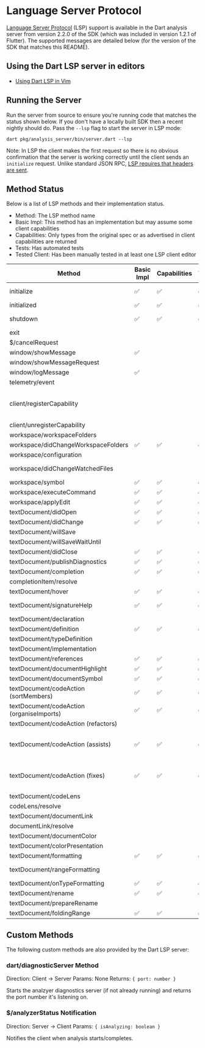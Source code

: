 # Language Server Protocol

[Language Server Protocol](https://microsoft.github.io/language-server-protocol/) (LSP) support is available in the Dart analysis server from version 2.2.0 of the SDK (which was included in version 1.2.1 of Flutter). The supported messages are detailed below (for the version of the SDK that matches this README).

## Using the Dart LSP server in editors

- [Using Dart LSP in Vim](README_vim.md)

## Running the Server

Run the server from source to ensure you're running code that matches the status shown below. If you don't have a locally built SDK then a recent nightly should do. Pass the `--lsp` flag to start the server in LSP mode:

```
dart pkg/analysis_server/bin/server.dart --lsp
```

Note: In LSP the client makes the first request so there is no obvious confirmation that the server is working correctly until the client sends an `initialize` request. Unlike standard JSON RPC, [LSP requires that headers are sent](https://microsoft.github.io/language-server-protocol/specification).

## Method Status

Below is a list of LSP methods and their implementation status.

- Method: The LSP method name
- Basic Impl: This method has an implementation but may assume some client capabilities
- Capabilities: Only types from the original spec or as advertised in client capabilities are returned
- Tests: Has automated tests
- Tested Client: Has been manually tested in at least one LSP client editor

| Method | Basic Impl | Capabilities | Tests | Tested Client | Notes |
| - | - | - | - | - | - |
| initialize | ✅ | ✅ | ✅ | ✅ | trace and other options NYI
| initialized | ✅ | ✅ | ✅ | ✅ |
| shutdown | ✅ | ✅ | ✅ | ✅ | supported but does nothing |
| exit | | | | | |
| $/cancelRequest | | | | | ignored (unsupported) |
| window/showMessage | ✅ | | | |
| window/showMessageRequest | | | | |
| window/logMessage | ✅ | | | |
| telemetry/event | | | | |
| client/registerCapability | | | | | unused, but should be used for DocumentSelector at least
| client/unregisterCapability | | | | |
| workspace/workspaceFolders | | | | |
| workspace/didChangeWorkspaceFolders | ✅ | ✅ | ✅ | ✅ |
| workspace/configuration | | | | |
| workspace/didChangeWatchedFiles | | | | | unused, server does own watching |
| workspace/symbol | ✅ | ✅ | ✅ | ✅ |
| workspace/executeCommand | ✅ | ✅ | ✅ | ✅ |
| workspace/applyEdit | ✅ | ✅ | ✅ | ✅ |
| textDocument/didOpen | ✅ | ✅ | ✅ | ✅ |
| textDocument/didChange | ✅ | ✅ | ✅ | ✅ |
| textDocument/willSave | | | | |
| textDocument/willSaveWaitUntil | | | | |
| textDocument/didClose | ✅ | ✅ | ✅ | ✅ |
| textDocument/publishDiagnostics | ✅ | ✅ | ✅ | ✅ |
| textDocument/completion | ✅ | ✅ | ✅ | ✅ |
| completionItem/resolve | | | | | not required |
| textDocument/hover | ✅ | ✅ | ✅ | ✅ |
| textDocument/signatureHelp | ✅ | ✅ | ✅ | ✅ | trigger character handling outstanding
| textDocument/declaration | | | | |
| textDocument/definition | ✅ | ✅ | ✅ | ✅ |
| textDocument/typeDefinition | | | | |
| textDocument/implementation | | | | |
| textDocument/references | ✅ | ✅ | ✅ | ✅ |
| textDocument/documentHighlight | ✅ | ✅ | ✅ | ✅ |
| textDocument/documentSymbol | ✅ | ✅ | ✅ | ✅ |
| textDocument/codeAction (sortMembers) | ✅ | ✅ | ✅ | ✅ |
| textDocument/codeAction (organiseImports) | ✅ | ✅ | ✅ | ✅ |
| textDocument/codeAction (refactors) | | | | | <!-- Only if the client advertises `codeActionLiteralSupport` with Refactors -->
| textDocument/codeAction (assists) | ✅ | ✅ | ✅ | ✅ | Only if the client advertises `codeActionLiteralSupport` with `Refactor`
| textDocument/codeAction (fixes) | ✅ | ✅ | ✅ | ✅ | Only if the client advertises `codeActionLiteralSupport` with `QuickFix`
| textDocument/codeLens | | | | |
| codeLens/resolve | | | | |
| textDocument/documentLink | | | | |
| documentLink/resolve | | | | |
| textDocument/documentColor | | | | |
| textDocument/colorPresentation | | | | |
| textDocument/formatting | ✅ | ✅ | ✅ | ✅ |
| textDocument/rangeFormatting | | | | | requires support from dart_style?
| textDocument/onTypeFormatting | ✅ | ✅ | ✅ | ✅ |
| textDocument/rename | ✅ | ✅ | ✅ | ✅ |
| textDocument/prepareRename | | | | |
| textDocument/foldingRange | ✅ | ✅ | ✅ | ✅ |

## Custom Methods

The following custom methods are also provided by the Dart LSP server:

### dart/diagnosticServer Method

Direction: Client -> Server
Params: None
Returns: `{ port: number }`

Starts the analzyer diagnostics server (if not already running) and returns the port number it's listening on.

### $/analyzerStatus Notification

Direction: Server -> Client
Params: `{ isAnalyzing: boolean }`

Notifies the client when analysis starts/completes.
